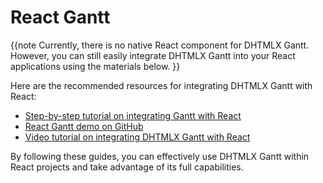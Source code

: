 React Gantt
==================

{{note Currently, there is no native React component for DHTMLX Gantt. 
However, you can still easily integrate DHTMLX Gantt into your React applications using the materials below. }}

Here are the recommended resources for integrating DHTMLX Gantt with React:

- [Step-by-step tutorial on integrating Gantt with React](desktop/howtostart_react.md)
- [React Gantt demo on GitHub](https://github.com/DHTMLX/react-gantt-demo)
- [Video tutorial on integrating DHTMLX Gantt with React](https://www.youtube.com/watch?v=AVRHgXQ0g_k&t=4s)

By following these guides, you can effectively use DHTMLX Gantt within React projects and take advantage of its full capabilities.


